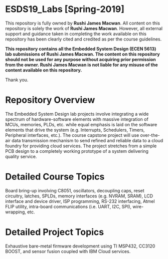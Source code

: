# ESDS19_Labs [Spring-2019]

This repository is fully owned by **Rushi James Macwan**. All content on this repository is solely the work of **Rushi James Macwan**. However, all external support and guidance taken in completing the work available on this repository has been clearly cited and credited as per the course guidelines.

**This repository contains all the Embedded System Design (ECEN 5613) lab submissions of Rushi James Macwan. The content on this repository should not be used for any purpose without acquiring prior permission from the owner. Rushi James Macwan is not liable for any misuse of the content available on this repository.** 

Thank you.

# Repository Overview

The Embedded System Design lab projects involve integrating a wide spectrum of hardware-software elements with massive integration of MCUs, memories, PLDs, etc. while equal emphasis is laid on the software elements that drive the system (e.g. Interrupts, Schedulers, Timers, Peripheral interfaces, etc.). The course capstone project will use over-the-air data transmission mechanism to send refined and reliable data to a cloud foundry for providing cloud services. The project stretches from a simple PCB design to a completely working prototype of a system delivering quality service.

# Detailed Course Topics

Board bring-up involving C8051, oscillators, decoupling caps, reset circuitry, latches, SPLDs, memory interfaces (e.g. NVRAM, SRAM), LCD interface and device driver, ISP programming, RS-232 interfacing, Atmel FLIP utility, intra-board communications (i.e. UART, I2C, SPI), wire-wrapping, etc.

# Detailed Project Topics

Exhaustive bare-metal firmware development using TI MSP432, CC3120 BOOST, and sensor fusion coupled with IBM Cloud services.
